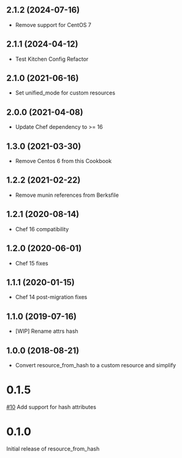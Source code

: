 2.1.2 (2024-07-16)
------------------
- Remove support for CentOS 7

2.1.1 (2024-04-12)
------------------
- Test Kitchen Config Refactor

2.1.0 (2021-06-16)
------------------
- Set unified_mode for custom resources

2.0.0 (2021-04-08)
------------------
- Update Chef dependency to >= 16

1.3.0 (2021-03-30)
------------------
- Remove Centos 6 from this Cookbook

1.2.2 (2021-02-22)
------------------
- Remove munin references from Berksfile

1.2.1 (2020-08-14)
------------------
- Chef 16 compatibility

1.2.0 (2020-06-01)
------------------
- Chef 15 fixes

1.1.1 (2020-01-15)
------------------
- Chef 14 post-migration fixes

1.1.0 (2019-07-16)
------------------
- [WIP] Rename attrs hash

1.0.0 (2018-08-21)
------------------
- Convert resource_from_hash to a custom resource and simplify

# 0.1.5
[#10](https://github.com/osuosl-cookbooks/resource_from_hash/pull/10) Add support
for hash attributes


# 0.1.0

Initial release of resource_from_hash
